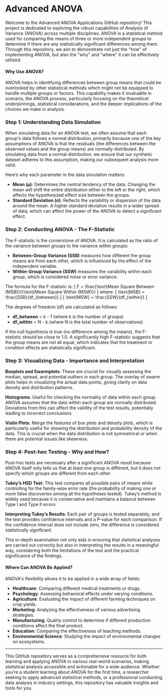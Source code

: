 # Advanced ANOVA

Welcome to the Advanced ANOVA Applications GitHub repository! This project is dedicated to exploring the robust capabilities of Analysis of Variance (ANOVA) across multiple disciplines. ANOVA is a statistical method used for comparing the means of three or more independent groups to determine if there are any statistically significant differences among them. Through this repository, we aim to demonstrate not just the "how" of implementing ANOVA, but also the "why" and "where" it can be effectively utilized.

#### Why Use ANOVA?
ANOVA helps in identifying differences between group means that could be overlooked by other statistical methods which might not be equipped to handle multiple groups or factors. This capability makes it invaluable in scenario, the ANOVA process, particularly focusing on the theoretical underpinnings, statistical considerations, and the deeper implications of the choices we make in analysis.

### Step 1: Understanding Data Simulation
When simulating data for an ANOVA test, we often assume that each group's data follows a normal distribution, primarily because one of the key assumptions of ANOVA is that the residuals (the differences between the observed values and the group means) are normally distributed. By simulating data from a normal distribution, we ensure that our synthetic dataset adheres to this assumption, making our subsequent analysis more valid.

Here’s why each parameter in the data simulation matters:
- **Mean (µ)**: Determines the central tendency of the data. Changing the mean will shift the entire distribution either to the left or the right, which affects the hypothesized effect size between the groups.
- **Standard Deviation (σ)**: Reflects the variability or dispersion of the data around the mean. A higher standard deviation results in a wider spread of data, which can affect the power of the ANOVA to detect a significant effect.

### Step 2: Conducting ANOVA - The F-Statistic
The F-statistic is the cornerstone of ANOVA. It is calculated as the ratio of the variance between groups to the variance within groups:
- **Between-Group Variance (SSB)** measures how different the group means are from each other, which is influenced by the effect of the independent variable.
- **Within-Group Variance (SSW)** measures the variability within each group, which is considered noise or error variance.

The formula for the F-statistic is:
\[ F = \frac{\text{Mean Square Between (MSB)}}{\text{Mean Square Within (MSW)}} \]
where:
\[ \text{MSB} = \frac{SSB}{df_{between}} \]
\[ \text{MSW} = \frac{SSW}{df_{within}} \]

The degrees of freedom (df) are calculated as follows:
- **df_between** = k - 1 (where k is the number of groups)
- **df_within** = N - k (where N is the total number of observations)

If the null hypothesis is true (no difference among the means), the F-statistic should be close to 1.0. A significantly high F-statistic suggests that the group means are not all equal, which indicates that the treatment or condition effects are statistically significant.

### Step 3: Visualizing Data - Importance and Interpretation
**Boxplots and Swarmplots**: These are crucial for visually assessing the median, spread, and potential outliers in each group. The overlay of swarm plots helps in visualizing the actual data points, giving clarity on data density and distribution patterns.

**Histograms**: Useful for checking the normality of data within each group. ANOVA assumes that the data within each group are normally distributed. Deviations from this can affect the validity of the test results, potentially leading to incorrect conclusions.

**Violin Plots**: Merge the features of box plots and density plots, which is particularly useful for showing the distribution and probability density of the data. This is crucial when the data distribution is not symmetrical or when there are potential issues like skewness.

### Step 4: Post-hoc Testing - Why and How?
Post-hoc tests are necessary after a significant ANOVA result because ANOVA itself only tells us that at least one group is different, but it does not specify which groups are different from each other.

**Tukey’s HSD Test**: This test compares all possible pairs of means while controlling for the family-wise error rate (the probability of making one or more false discoveries among all the hypotheses tested). Tukey’s method is widely used because it is conservative and maintains a balance between Type I and Type II errors.

**Interpreting Tukey’s Results**: Each pair of groups is tested separately, and the test provides confidence intervals and a P-value for each comparison. If the confidence interval does not include zero, the difference is considered statistically significant.

This in-depth examination not only aids in ensuring that statistical analyses are carried out correctly but also in interpreting the results in a meaningful way, considering both the limitations of the test and the practical significance of the findings.

#### Where Can ANOVA Be Applied?
ANOVA's flexibility allows it to be applied in a wide array of fields:
- **Healthcare**: Comparing different medical treatments or drugs.
- **Psychology**: Assessing behavioral effects under varying conditions.
- **Agriculture**: Evaluating the impact of different farming techniques on crop yields.
- **Marketing**: Analyzing the effectiveness of various advertising strategies.
- **Manufacturing**: Quality control to determine if different production conditions affect the final product.
- **Education**: Comparing the effectiveness of teaching methods.
- **Environmental Science**: Studying the impact of environmental changes on ecosystems.

---

This GitHub repository serves as a comprehensive resource for both learning and applying ANOVA in various real-world scenarios, making statistical analysis accessible and actionable for a wide audience. Whether you're a student learning about ANOVA for the first time, a researcher seeking to apply advanced statistical methods, or a professional conducting data analysis in industry settings, this repository has valuable insights and tools for you.
